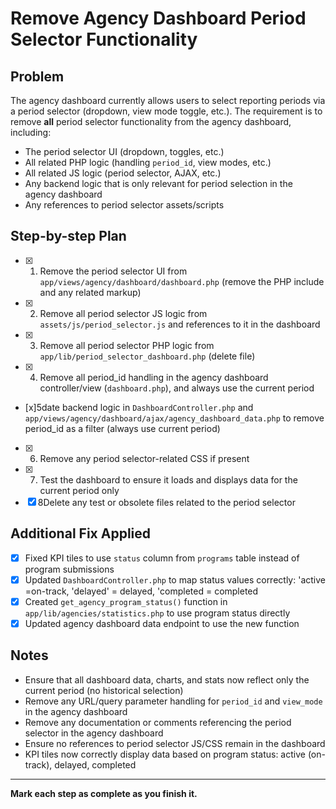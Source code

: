 # Remove Agency Dashboard Period Selector Functionality

## Problem
The agency dashboard currently allows users to select reporting periods via a period selector (dropdown, view mode toggle, etc.). The requirement is to remove **all** period selector functionality from the agency dashboard, including:
- The period selector UI (dropdown, toggles, etc.)
- All related PHP logic (handling `period_id`, view modes, etc.)
- All related JS logic (period selector, AJAX, etc.)
- Any backend logic that is only relevant for period selection in the agency dashboard
- Any references to period selector assets/scripts

## Step-by-step Plan

- [x] 1. Remove the period selector UI from `app/views/agency/dashboard/dashboard.php` (remove the PHP include and any related markup)
- [x] 2. Remove all period selector JS logic from `assets/js/period_selector.js` and references to it in the dashboard
- [x] 3. Remove all period selector PHP logic from `app/lib/period_selector_dashboard.php` (delete file)
- [x] 4. Remove all period_id handling in the agency dashboard controller/view (`dashboard.php`), and always use the current period
- [x]5date backend logic in `DashboardController.php` and `app/views/agency/dashboard/ajax/agency_dashboard_data.php` to remove period_id as a filter (always use current period)
- [x] 6. Remove any period selector-related CSS if present
- [x] 7. Test the dashboard to ensure it loads and displays data for the current period only
- [x] 8Delete any test or obsolete files related to the period selector

## Additional Fix Applied
- [x] Fixed KPI tiles to use `status` column from `programs` table instead of program submissions
- [x] Updated `DashboardController.php` to map status values correctly: 'active =on-track, 'delayed' = delayed, 'completed = completed
- [x] Created `get_agency_program_status()` function in `app/lib/agencies/statistics.php` to use program status directly
- [x] Updated agency dashboard data endpoint to use the new function

## Notes
- Ensure that all dashboard data, charts, and stats now reflect only the current period (no historical selection)
- Remove any URL/query parameter handling for `period_id` and `view_mode` in the agency dashboard
- Remove any documentation or comments referencing the period selector in the agency dashboard
- Ensure no references to period selector JS/CSS remain in the dashboard
- KPI tiles now correctly display data based on program status: active (on-track), delayed, completed

---

**Mark each step as complete as you finish it.** 